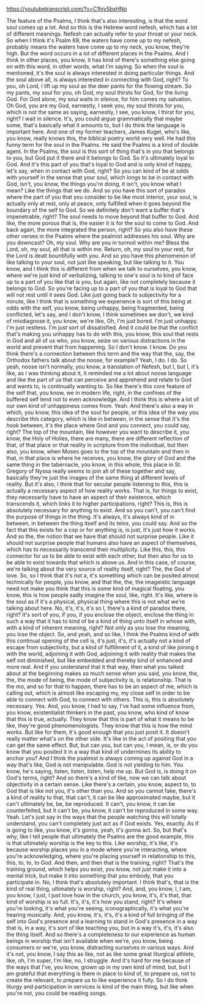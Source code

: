 https://youtubetranscript.com/?v=C1hjy5bxHNo

 The feature of the Psalms, I think that's also interesting, is that the word soul comes up a lot. And so this is the Hebrew word nefesh, which has a lot of different meanings. Nefesh can actually refer to your throat or your neck. So when I think it's Psalm 69, the waters have come up to my nefesh, probably means the waters have come up to my neck, you know, they're high. But the word occurs in a lot of different places in the Psalms. And I think in other places, you know, it has kind of there's something else going on with this word, in other words, what I'm saying. So when the soul is mentioned, it's the soul is always interested in doing particular things. And the soul above all, is always interested in connecting with God, right? To you, oh Lord, I lift up my soul as the deer pants for the flowing stream. So my pants, my soul for you, oh God, my soul thirsts for God, for the living God. For God alone, my soul waits in silence, for him comes my salvation. Oh God, you are my God, earnestly, I seek you, my soul thirsts for you, which is not the same as saying, earnestly, I see, you know, I thirst for you, right? I wait in silence. It's, you could argue grammatically that maybe some, that's basically what it amounts to, but I do think the language is important here. And one of my former teachers, James Kugel, who's like, you know, really knows this, the biblical poetry world very well. He had this funny term for the soul in the Psalms. He said the Psalms is a kind of double agent. In the Psalms, the soul is this sort of thing that's in you that belongs to you, but God put it there and it belongs to God. So it's ultimately loyal to God. And it's this part of you that's loyal to God and is only kind of happy, let's say, when in contact with God, right? So you can kind of be at odds with yourself in the sense that your soul, which longs to be in contact with God, isn't, you know, the things you're doing, it isn't, you know what I mean? Like the things that we do. And so you have this sort of paradox where the part of you that you consider to be like most interior, your soul, is actually only at rest, only at peace, only fulfilled when it goes beyond the boundary of the self to God. So we definitely don't want a buffer that's impenetrable, right? The soul needs to move beyond that buffer to God. And like, the more porous that is, the easier it is for the soul to come to God. And back again, the more integrated the person, right? So you also have these other verses in the Psalms where the psalmist addresses his soul. Why are you downcast? Oh, my soul. Why are you in turmoil within me? Bless the Lord, oh, my soul, all that is within me. Return, oh, my soul to your rest, for the Lord is dealt bountifully with you. And so you have this phenomenon of like talking to your soul, not just like speaking, but like talking to it. You know, and I think this is different from when we talk to ourselves, you know, where we're just kind of verbalizing, talking to one's soul is to kind of face up to a part of you like that is you, but again, like not completely because it belongs to God. So you're facing up to a part of you that is loyal to God that will not rest until it sees God. Like just going back to subjectivity for a minute, like I think that is something we experience is sort of this being at odds with the self, you know, being unhappy, being fragmented, being conflicted, let's say, and I don't know, I think sometimes we don't, we kind of misdiagnose it, you know, we're like, Oh, I'm just bored. I'm just unhappy. I'm just restless. I'm just sort of dissatisfied. And it could be that the conflict that's making you unhappy has to do with this, you know, this soul that rests in God and all of us who, you know, seize on various distractions in the world and prevent that from happening. So I don't know. I know. Do you think there's a connection between this term and the way that the, say, the Orthodox fathers talk about the noose, for example? Yeah, I do. I do. So yeah, noose isn't normally, you know, a translation of Nefesh, but I, but I, it's like, as I was thinking about it, it reminded me a lot about noose language and like the part of us that can perceive and apprehend and relate to God and wants to, is continually wanting to. So like there's this core feature of the self that, you know, we in modern life, right, in the confines of the buffered self tend not to even acknowledge. And I think this is where a lot of our own kind of unhappiness comes from. Yeah. And there's also a way in which, you know, this idea of the soul for people, or this idea of the way you describe this category, which is like in between, in the sense that it's the hook between, it's the place where God and you connect, you could say, right? The top of the mountain, like however you want to describe it, you know, the Holy of Holies, there are many, there are different reflection of that, of that place or that reality in scripture from the individual, but then also, you know, when Moses goes to the top of the mountain and then in that, in that place is where he receives, you know, the glory of God and the same thing in the tabernacle, you know, in this whole, this place in St. Gregory of Nyssa really seems to join all of these together and say, basically they're just the images of the same thing at different levels of reality. But it's also, I think that for secular people listening to this, this is actually a necessary aspect of how reality works. That is, for things to exist, they necessarily have to have an aspect of their existence, which transcends it, which links it to higher participations, right? This is, this is absolutely necessary for anything to exist. And so you can't, you can't find the purpose of things in the thing. It's always, it's always kind of in between, in between the thing itself and its telos, you could say. And so the fact that this exists for a cop or for anything is, is just, it's just how it works. And so the, the notion that we have that should not surprise people. Like it should not surprise people that humans also have an aspect of themselves, which has to necessarily transcend their multiplicity. Like this, this, this connector for us to be able to exist with each other, but then also for us to be able to exist towards that which is above us. And in this case, of course, we're talking about the very source of reality itself, right? The, the God of love. So, so I think that it's not a, it's something which can be posited almost technically for people, you know, and that the, the, the imageistic language need not make you think that this is some kind of magical floating, you know, this is how people sadly imagine the soul, like, right. It's like, where is the soul as if it's a physical, physical thing where this is not what we're talking about here. No, it's, it's, it's so I, there's a kind of paradox there, right? It's sort of you, if you, if you enclose the object, enclose the thing in such a way that it has to kind of be a kind of thing unto itself in whose with, with a kind of inherent meaning, right? Not only as you lose the meaning, you lose the object. So, and yeah, and so like, I think the Psalms kind of with this continual opening of the cell is, it's just, it's, it's actually not a kind of escape from subjectivity, but a kind of fulfillment of it, a kind of like joining it with the world, adjoining it with God, adjoining it with reality that makes the self not diminished, but like embedded and thereby kind of enhanced and more real. And if you understand that it that way, then what you talked about at the beginning makes so much sense when you said, you know, the, the, the mode of being, the mode of subjectivity is, is relationship. That is the mo, and so for that to happen, there has to be an aspect of me, which is calling out, which is almost like escaping my, my close self in order to be able to connect with God, to connect with others. This is, this is absolutely necessary. Yes. And, you know, I had to say, I've had some influence from, you know, existentialist thinkers in the past, you know, who kind of know that this is true, actually. They know that this is part of what it means to be like, they're good phenomenologists. They know that this is how the mind works. But like for them, it's good enough that you just posit it. It doesn't really matter what's on the other side. It's like in the act of positing that you can get the same effect. But, but can you, but can you, I mean, is, or do you know that you posited it in a way that kind of undermines its ability to anchor you? And I think the psalmist is always coming up against God in a way that's like, God is not manipulable. God is not yielding to him. You know, he's saying, listen, listen, listen, help me up. But God is, is doing it on God's terms, right? And so there's a kind of like, now we can talk about objectivity in a certain sense. Like there's a certain, you know, aspect to, to God that is like not you, it's other than you. And so you cannot fake, there's a kind of reality to that, that can't, it can be like approximated maybe, but it can't ultimately be, be, be reproduced. It can't, you know, it can be counterfeited, but it can't be, you know, it can't be reproduced in some way. Yeah. Let's just say in the ways that the people watching this will totally understand, you can't completely just act as if God exists. Yes, exactly. As if is going to like, you know, it's gonna, yeah, it's gonna act. So, but that's why, like I tell people that ultimately the Psalms are the good example, this is that ultimately worship is the key to this. Like worship, it's like, it's because worship places you in a mode where you're interacting, where you're acknowledging, where you're placing yourself in relationship to this, this, to, to, to God. And then, and then that is the training, right? That's the training ground, which helps you exist, you know, not just make it into a mental trick, but make it into something that you embody, that you participate in. No, I think that's absolutely important. I think that's, that is the kind of real thing, ultimately is worship, right? And, and, you know, I, I am, you know, I just, I just love how in the church, you know, it's, it's that, that kind of worship is so full. It's, it's, it's how you stand, right? It's where you're looking, it's what you're seeing, iconographically, it's what you're hearing musically. And, you know, it's, it's, it's a kind of full bringing of the self into God's presence and a learning to stand in God's presence in a way that is, in a way, it's sort of like teaching you, but in a way it's, it's, it's also the thing itself. And so there's a completeness to our experience as human beings in worship that isn't available when we're, you know, being consumers or we're, you know, distracting ourselves in various ways. And it's not, you know, I say this as like, not as like some great liturgical athlete, like, oh, I'm super, I'm like, no, I struggle. And it's hard for me because of the ways that I've, you know, grown up in my own kind of mind, but, but I am grateful that everything is there in place to kind of, to prepare us, not to create the relevant, to prepare us to like experience it fully. So I do think liturgy and participation in services is kind of the main thing, but like when you're not, you could be reading songs.